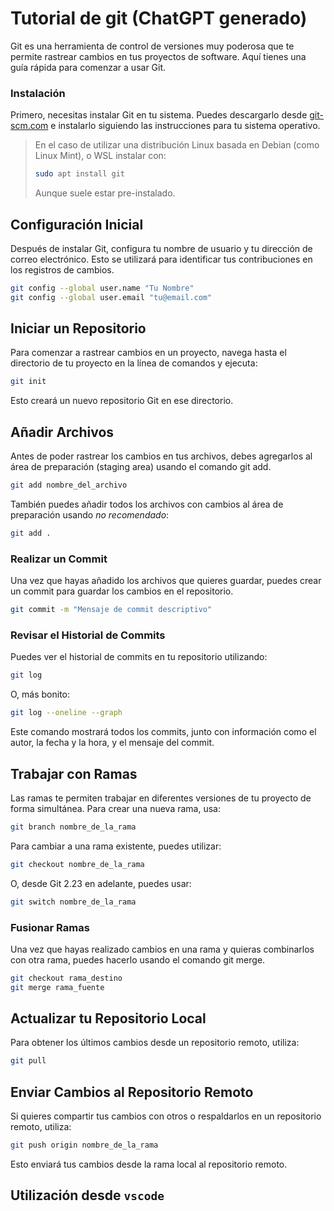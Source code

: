 # Tutorial de git (ChatGPT generado)

Git es una herramienta de control de versiones muy poderosa que te permite
rastrear cambios en tus proyectos de software. Aquí tienes una guía rápida para
comenzar a usar Git.

### Instalación

Primero, necesitas instalar Git en tu sistema. Puedes descargarlo desde
[git-scm.com](https://git-scm.com/) e instalarlo siguiendo las instrucciones
para tu sistema operativo.

> En el caso de utilizar una distribución Linux basada en Debian (como Linux
> Mint), o WSL instalar con:
>
> ```bash
> sudo apt install git
> ```
>
> Aunque suele estar pre-instalado.

## Configuración Inicial

Después de instalar Git, configura tu nombre de usuario y tu dirección de
correo electrónico. Esto se utilizará para identificar tus contribuciones en
los registros de cambios.

```bash
git config --global user.name "Tu Nombre"
git config --global user.email "tu@email.com"
```

## Iniciar un Repositorio

Para comenzar a rastrear cambios en un proyecto, navega hasta el directorio de
tu proyecto en la línea de comandos y ejecuta:

```bash
git init
```

Esto creará un nuevo repositorio Git en ese directorio.

## Añadir Archivos

Antes de poder rastrear los cambios en tus archivos, debes agregarlos al área
de preparación (staging area) usando el comando git add.

```bash
git add nombre_del_archivo
```

También puedes añadir todos los archivos con cambios al área de preparación
usando *no recomendado*:

```bash
git add .
```

### Realizar un Commit

Una vez que hayas añadido los archivos que quieres guardar, puedes crear un
commit para guardar los cambios en el repositorio.

```bash
git commit -m "Mensaje de commit descriptivo"
```

### Revisar el Historial de Commits

Puedes ver el historial de commits en tu repositorio utilizando:

```bash
git log

```

O, más bonito:

```bash
git log --oneline --graph
```

Este comando mostrará todos los commits, junto con información como el autor,
la fecha y la hora, y el mensaje del commit.

## Trabajar con Ramas

Las ramas te permiten trabajar en diferentes versiones de tu proyecto de forma
simultánea. Para crear una nueva rama, usa:

```bash
git branch nombre_de_la_rama
```

Para cambiar a una rama existente, puedes utilizar:

```bash
git checkout nombre_de_la_rama
```

O, desde Git 2.23 en adelante, puedes usar:

```bash
git switch nombre_de_la_rama
```

### Fusionar Ramas

Una vez que hayas realizado cambios en una rama y quieras combinarlos con otra
rama, puedes hacerlo usando el comando git merge.

```bash
git checkout rama_destino
git merge rama_fuente
```

## Actualizar tu Repositorio Local

Para obtener los últimos cambios desde un repositorio remoto, utiliza:

```bash
git pull
```

## Enviar Cambios al Repositorio Remoto

Si quieres compartir tus cambios con otros o respaldarlos en un repositorio
remoto, utiliza:

```bash
git push origin nombre_de_la_rama
```

Esto enviará tus cambios desde la rama local al repositorio remoto.

## Utilización desde `vscode`
